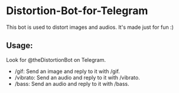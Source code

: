 # Distortion-Bot-for-Telegram

This bot is used to distort images and audios. It's made just for fun :)

## Usage:
Look for @theDistortionBot on Telegram.

* /gif: Send an image and reply to it with /gif.
* /vibrato: Send an audio and reply to it with /vibrato.
* /bass: Send an audio and reply to it with /bass.
